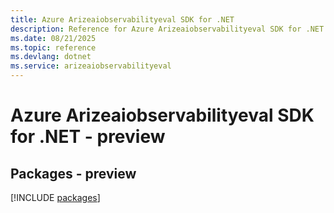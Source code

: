 ```yaml
---
title: Azure Arizeaiobservabilityeval SDK for .NET
description: Reference for Azure Arizeaiobservabilityeval SDK for .NET
ms.date: 08/21/2025
ms.topic: reference
ms.devlang: dotnet
ms.service: arizeaiobservabilityeval
---
```

# Azure Arizeaiobservabilityeval SDK for .NET - preview
## Packages - preview
[!INCLUDE [packages](arizeaiobservabilityeval-index.md)]